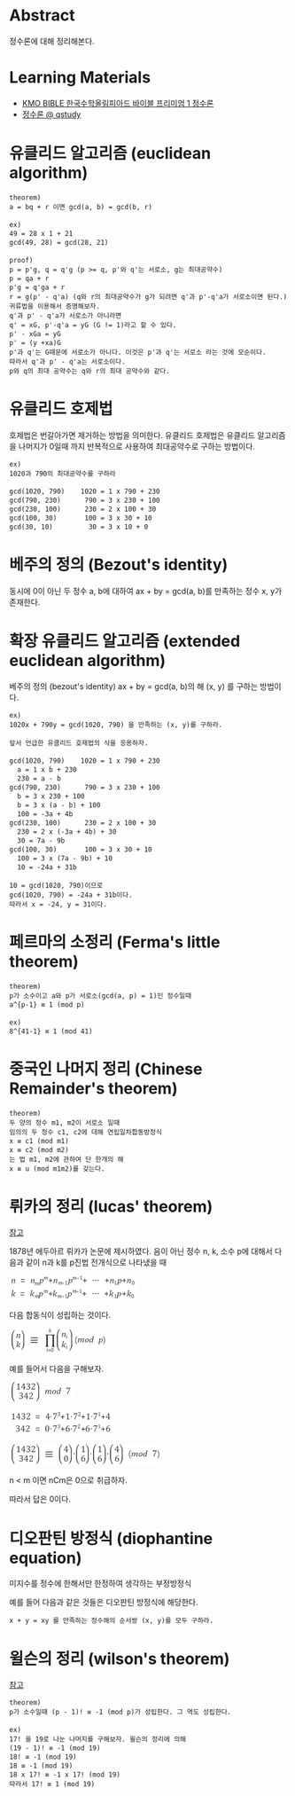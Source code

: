 # Abstract

정수론에 대해 정리해본다.

# Learning Materials

* [KMO BIBLE 한국수학올림피아드 바이블 프리미엄 1 정수론](http://www.yes24.com/24/Goods/12554932?Acode=101)
* [정수론 @ qstudy](http://www.qstudy.kr/?m=234)

# 유클리드 알고리즘 (euclidean algorithm)

```
theorem)
a = bq + r 이면 gcd(a, b) = gcd(b, r)

ex) 
49 = 28 x 1 + 21 
gcd(49, 28) = gcd(28, 21)

proof)
p = p'g, q = q'g (p >= q, p'와 q'는 서로소, g는 최대공약수)
p = qa + r
p'g = q'ga + r
r = g(p' - q'a) (q와 r의 최대공약수가 g가 되려면 q'과 p'-q'a가 서로소이면 된다.)
귀류법을 이용해서 증명해보자.
q'과 p' - q'a가 서로소가 아니라면
q' = xG, p'-q'a = yG (G != 1)라고 할 수 있다.
p' - xGa = yG
p' = (y +xa)G
p'과 q'는 G때문에 서로소가 아니다. 이것은 p'과 q'는 서로소 라는 것에 모순이다.
따라서 q'과 p' - q'a는 서로소이다.
p와 q의 최대 공약수는 q와 r의 최대 공약수와 같다.
```

# 유클리드 호제법

호제법은 번갈아가면 제거하는 방법을 의미한다. 유클리드 호제법은
유클리드 알고리즘을 나머지가 0일때 까지 반복적으로 사용하여
최대공약수로 구하는 방법이다.

```
ex)
1020과 790의 최대공약수를 구하라

gcd(1020, 790)    1020 = 1 x 790 + 230
gcd(790, 230)      790 = 3 x 230 + 100
gcd(230, 100)      230 = 2 x 100 + 30
gcd(100, 30)       100 = 3 x 30 + 10
gcd(30, 10)         30 = 3 x 10 + 0
```

# 베주의 정의 (Bezout's identity)

동시에 0이 아닌 두 정수 a, b에 대하여 ax + by = gcd(a, b)를 만족하는
정수 x, y가 존재한다.

# 확장 유클리드 알고리즘 (extended euclidean algorithm)

베주의 정의 (bezout's identity) ax + by = gcd(a, b)의 해 (x, y)
를 구하는 방법이다.

```
ex)
1020x + 790y = gcd(1020, 790) 을 만족하는 (x, y)를 구하라. 

앞서 언급한 유클리드 호제법의 식을 응용하자.

gcd(1020, 790)    1020 = 1 x 790 + 230
  a = 1 x b + 230
  230 = a - b
gcd(790, 230)      790 = 3 x 230 + 100
  b = 3 x 230 + 100
  b = 3 x (a - b) + 100
  100 = -3a + 4b
gcd(230, 100)      230 = 2 x 100 + 30
  230 = 2 x (-3a + 4b) + 30
  30 = 7a - 9b
gcd(100, 30)       100 = 3 x 30 + 10
  100 = 3 x (7a - 9b) + 10
  10 = -24a + 31b

10 = gcd(1020, 790)이므로
gcd(1020, 790) = -24a + 31b이다.
따라서 x = -24, y = 31이다.
```

# 페르마의 소정리 (Ferma's little theorem)

```
theorem)
p가 소수이고 a와 p가 서로소(gcd(a, p) = 1)인 정수일때
a^{p-1} ≡ 1 (mod p)

ex)
8^{41-1} ≡ 1 (mod 41)
```

# 중국인 나머지 정리 (Chinese Remainder's theorem)

```
theorem)
두 양의 정수 m1, m2이 서로소 일때
임의의 두 정수 c1, c2에 대해 연립일차합동방정식
x ≡ c1 (mod m1)
x ≡ c2 (mod m2)
는 법 m1, m2에 관하여 단 한개의 해
x ≡ u (mod m1m2)를 갖는다.
```

# 뤼카의 정리 (lucas' theorem)

[참고](http://bowbowbow.tistory.com/2)

1878년 에두아르 뤼카가 논문에 제시하였다.
음이 아닌 정수 n, k, 소수 p에 대해서
다음과 같이 n과 k를 p진법 전개식으로 나타냈을 때

![](img/lucas_theorem_eq_1.png)

다음 합동식이 성립하는 것이다.

![](img/lucas_theorem_eq.png)

예를 들어서 다음을 구해보자.

![](img/lucas_ex_1.png)

![](img/lucas_ex_2.png)

![](img/lucas_ex_3.png)

n < m 이면 nCm은 0으로 취급하자.

따라서 답은 0이다.

# 디오판틴 방정식 (diophantine equation)

미지수를 정수에 한해서만 한정하여 생각하는 부정방정식

예를 들어 다음과 같은 것들은 디오판틴 방정식에 해당한다.

```
x + y = xy 를 만족하는 정수해의 순서쌍 (x, y)를 모두 구하라.
```

# 윌슨의 정리 (wilson's theorem)

[참고](https://namu.wiki/w/%EC%9C%8C%EC%8A%A8%EC%9D%98%20%EC%A0%95%EB%A6%AC)

```
theorem)
p가 소수일때 (p - 1)! ≡ -1 (mod p)가 성립한다. 그 역도 성립한다.

ex)
17! 을 19로 나눈 나머지를 구해보자. 윌슨의 정리에 의해
(19 - 1)! ≡ -1 (mod 19)
18! ≡ -1 (mod 19)
18 ≡ -1 (mod 19)
18 x 17! ≡ -1 x 17! (mod 19)
따라서 17! ≡ 1 (mod 19)
```